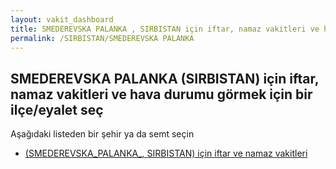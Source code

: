 ```yaml
---
layout: vakit_dashboard
title: SMEDEREVSKA PALANKA , SIRBISTAN için iftar, namaz vakitleri ve hava durumu - ilçe/eyalet seç
permalink: /SIRBISTAN/SMEDEREVSKA PALANKA 
---
```


## SMEDEREVSKA PALANKA  (SIRBISTAN) için iftar, namaz vakitleri ve hava durumu  görmek için bir ilçe/eyalet seç

Aşağıdaki listeden bir şehir ya da semt seçin

* [ (SMEDEREVSKA_PALANKA_, SIRBISTAN) için iftar ve namaz vakitleri](/SIRBISTAN/SMEDEREVSKA_PALANKA_/)

<script type="text/javascript">
  var GLOBAL_COUNTRY = 'SIRBISTAN';
  var GLOBAL_CITY = 'SMEDEREVSKA PALANKA ';
  var GLOBAL_STATE = 'SMEDEREVSKA PALANKA ';
</script>
